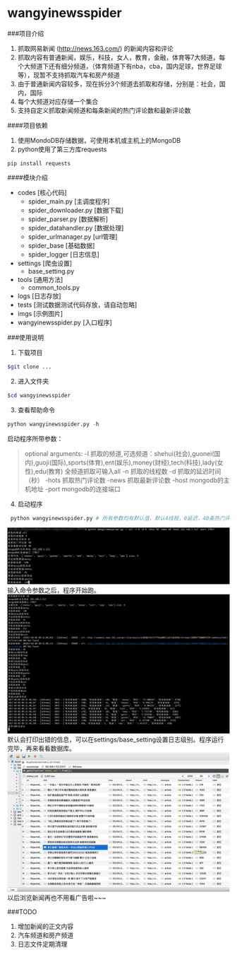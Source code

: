 # wangyinewsspider


###项目介绍
1. 抓取网易新闻 (http://news.163.com/) 的新闻内容和评论
2. 抓取内容有普通新闻，娱乐，科技，女人，教育，金融，体育等7大频道，每个大频道下还有细分频道，（体育频道下有nba，cba，国内足球，世界足球等），现暂不支持抓取汽车和房产频道
3. 由于普通新闻内容较多，现在拆分3个频道去抓取和存储，分别是：社会，国内，国际
4. 每个大频道对应存储一个集合
5. 支持自定义抓取新闻频道和每条新闻的热门评论数和最新评论数

####项目依赖
1. 使用MondoDB存储数据，可使用本机或主机上的MongoDB
2. python使用了第三方库requests
```
pip install requests
```
####模块介绍
* codes  [核心代码]
	* spider_main.py  [主调度程序]
	* spider_downloader.py  [数据下载]
	* spider_parser.py  [数据解析]
	* spider_datahandler.py  [数据处理]
	* spider_urlmanager.py  [url管理]
	* spider_base  [基础数据]
	* spider_logger  [日志信息]
* settings  [爬虫设置]
	* base_setting.py
* tools  [通用方法]
	* common_tools.py
* logs  [日志存放]
* tests  [测试数据测试代码存放，请自动忽略]
* imgs  [示例图片]
* wangyinewsspider.py  [入口程序]

###使用说明
1. 下载项目
```bash
$git clone ...
```
2. 进入文件夹
```bash
$cd wangyinewsspider
```
3. 查看帮助命令
```python
python wangyinewsspider.py -h
```
启动程序所带参数：
> optional arguments:
  -l 抓取的频道,可选频道：shehui(社会),guonei(国内),guoji(国际),sports(体育),ent(娱乐),money(财经),tech(科技),lady(女性),edu(教育) 全频道抓取可输入all
  -n 抓取的线程数
  -d 抓取的延迟时间（秒）
  -hots 抓取热门评论数
  -news 抓取最新评论数
  -host mongodb的主机地址
  -port mongodb的连接端口
 
 4. 启动程序 
```python
 python wangyinewsspider.py # 所有参数均有默认值，默认4线程，0延迟，40条热门评论，20条新评论
```
![start](https://raw.githubusercontent.com/jeffreyzzh/wangyinewsspider/master/imgs/start2.png)
 输入命令参数之后，程序开始跑。
![start](https://raw.githubusercontent.com/jeffreyzzh/wangyinewsspider/master/imgs/%E5%B1%8F%E5%B9%95%E5%BF%AB%E7%85%A7%202017-03-05%20%E4%B8%8A%E5%8D%889.31.44.png)
默认会打印出错的信息，可以在settings/base_setting设置日志级别。程序运行完毕，再来看看数据库。
![start](https://raw.githubusercontent.com/jeffreyzzh/wangyinewsspider/master/imgs/%E5%B1%8F%E5%B9%95%E5%BF%AB%E7%85%A7%202017-03-05%20%E4%B8%8A%E5%8D%889.35.28.png)
以后浏览新闻再也不用看广告啦~~~

###TODO
1. 增加新闻的正文内容
2. 汽车频道和房产频道
3. 日志文件定期清理 

